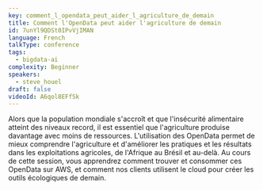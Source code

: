 ```yaml
---
key: comment_l_opendata_peut_aider_l_agriculture_de_demain
title: Comment l'OpenData peut aider l'agriculture de demain
id: 7unYl9QDSt0IPvVjIMAN
language: French
talkType: conference
tags:
  - bigdata-ai
complexity: Beginner
speakers:
  - steve_houel
draft: false
videoId: A6qol8EFfSk
---
```


Alors que la population mondiale s'accroît et que l'insécurité alimentaire atteint des niveaux record, il est essentiel que l'agriculture produise davantage avec moins de ressources. L'utilisation des OpenData permet de mieux comprendre l'agriculture et d'améliorer les pratiques et les résultats dans les exploitations agricoles, de l'Afrique au Brésil et au-delà. Au cours de cette session, vous apprendrez comment trouver et consommer ces OpenData sur AWS, et comment nos clients utilisent le cloud pour créer les outils écologiques de demain.
